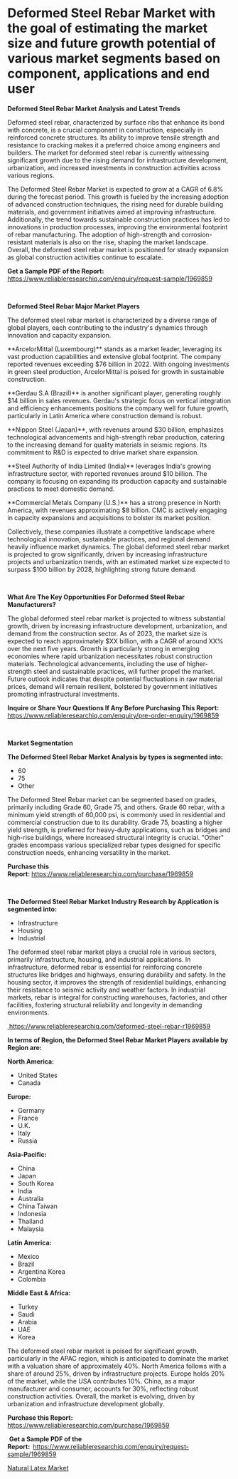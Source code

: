 <p><h1>Deformed Steel Rebar Market with the goal of estimating the market size and future growth potential of various market segments based on component, applications and end user</h1></p><p><strong>Deformed Steel Rebar Market Analysis and Latest Trends</strong></p>
<p><p>Deformed steel rebar, characterized by surface ribs that enhance its bond with concrete, is a crucial component in construction, especially in reinforced concrete structures. Its ability to improve tensile strength and resistance to cracking makes it a preferred choice among engineers and builders. The market for deformed steel rebar is currently witnessing significant growth due to the rising demand for infrastructure development, urbanization, and increased investments in construction activities across various regions.</p><p>The Deformed Steel Rebar Market is expected to grow at a CAGR of 6.8% during the forecast period. This growth is fueled by the increasing adoption of advanced construction techniques, the rising need for durable building materials, and government initiatives aimed at improving infrastructure. Additionally, the trend towards sustainable construction practices has led to innovations in production processes, improving the environmental footprint of rebar manufacturing. The adoption of high-strength and corrosion-resistant materials is also on the rise, shaping the market landscape. Overall, the deformed steel rebar market is positioned for steady expansion as global construction activities continue to escalate.</p></p>
<p><strong>Get a Sample PDF of the Report:&nbsp;</strong> <a href="https://www.reliableresearchiq.com/enquiry/request-sample/1969859?utm_campaign=2275&utm_medium=2&utm_source=Github&utm_content=ia&utm_term=31012025&utm_id=deformed-steel-rebar">https://www.reliableresearchiq.com/enquiry/request-sample/1969859</a></p>
<p>&nbsp;</p>
<p><strong>Deformed Steel Rebar Major Market Players</strong></p>
<p><p>The deformed steel rebar market is characterized by a diverse range of global players, each contributing to the industry's dynamics through innovation and capacity expansion. </p><p>**ArcelorMittal (Luxembourg)** stands as a market leader, leveraging its vast production capabilities and extensive global footprint. The company reported revenues exceeding $76 billion in 2022. With ongoing investments in green steel production, ArcelorMittal is poised for growth in sustainable construction.</p><p>**Gerdau S.A (Brazil)** is another significant player, generating roughly $14 billion in sales revenues. Gerdau's strategic focus on vertical integration and efficiency enhancements positions the company well for future growth, particularly in Latin America where construction demand is robust.</p><p>**Nippon Steel (Japan)**, with revenues around $30 billion, emphasizes technological advancements and high-strength rebar production, catering to the increasing demand for quality materials in seismic regions. Its commitment to R&D is expected to drive market share expansion.</p><p>**Steel Authority of India Limited (India)** leverages India's growing infrastructure sector, with reported revenues around $10 billion. The company is focusing on expanding its production capacity and sustainable practices to meet domestic demand.</p><p>**Commercial Metals Company (U.S.)** has a strong presence in North America, with revenues approximating $8 billion. CMC is actively engaging in capacity expansions and acquisitions to bolster its market position.</p><p>Collectively, these companies illustrate a competitive landscape where technological innovation, sustainable practices, and regional demand heavily influence market dynamics. The global deformed steel rebar market is projected to grow significantly, driven by increasing infrastructure projects and urbanization trends, with an estimated market size expected to surpass $100 billion by 2028, highlighting strong future demand.</p></p>
<p>&nbsp;</p>
<p><strong>What Are The Key Opportunities For Deformed Steel Rebar Manufacturers?</strong></p>
<p><p>The global deformed steel rebar market is projected to witness substantial growth, driven by increasing infrastructure development, urbanization, and demand from the construction sector. As of 2023, the market size is expected to reach approximately $XX billion, with a CAGR of around XX% over the next five years. Growth is particularly strong in emerging economies where rapid urbanization necessitates robust construction materials. Technological advancements, including the use of higher-strength steel and sustainable practices, will further propel the market. Future outlook indicates that despite potential fluctuations in raw material prices, demand will remain resilient, bolstered by government initiatives promoting infrastructural investments.</p></p>
<p><strong>Inquire or Share Your Questions If Any Before Purchasing This Report:</strong> <a href="https://www.reliableresearchiq.com/enquiry/pre-order-enquiry/1969859?utm_campaign=2275&utm_medium=2&utm_source=Github&utm_content=ia&utm_term=31012025&utm_id=deformed-steel-rebar">https://www.reliableresearchiq.com/enquiry/pre-order-enquiry/1969859</a></p>
<p>&nbsp;</p>
<p><strong>Market Segmentation</strong></p>
<p><strong>The Deformed Steel Rebar Market Analysis by types is segmented into:</strong></p>
<p><ul><li>60</li><li>75</li><li>Other</li></ul></p>
<p><p>The Deformed Steel Rebar market can be segmented based on grades, primarily including Grade 60, Grade 75, and others. Grade 60 rebar, with a minimum yield strength of 60,000 psi, is commonly used in residential and commercial construction due to its durability. Grade 75, boasting a higher yield strength, is preferred for heavy-duty applications, such as bridges and high-rise buildings, where increased structural integrity is crucial. "Other" grades encompass various specialized rebar types designed for specific construction needs, enhancing versatility in the market.</p></p>
<p><strong>Purchase this Report:&nbsp;</strong><a href="https://www.reliableresearchiq.com/purchase/1969859?utm_campaign=2275&utm_medium=2&utm_source=Github&utm_content=ia&utm_term=31012025&utm_id=deformed-steel-rebar">https://www.reliableresearchiq.com/purchase/1969859</a></p>
<p>&nbsp;</p>
<p><strong>The Deformed Steel Rebar Market Industry Research by Application is segmented into:</strong></p>
<p><ul><li>Infrastructure</li><li>Housing</li><li>Industrial</li></ul></p>
<p><p>The deformed steel rebar market plays a crucial role in various sectors, primarily infrastructure, housing, and industrial applications. In infrastructure, deformed rebar is essential for reinforcing concrete structures like bridges and highways, ensuring durability and safety. In the housing sector, it improves the strength of residential buildings, enhancing their resistance to seismic activity and weather factors. In industrial markets, rebar is integral for constructing warehouses, factories, and other facilities, fostering structural reliability and longevity in demanding environments.</p></p>
<p><a href="https://www.reliableresearchiq.com/deformed-steel-rebar-r1969859?utm_campaign=2275&utm_medium=2&utm_source=Github&utm_content=ia&utm_term=31012025&utm_id=deformed-steel-rebar">&nbsp;https://www.reliableresearchiq.com/deformed-steel-rebar-r1969859</a></p>
<p><strong>In terms of Region, the Deformed Steel Rebar Market Players available by Region are:</strong></p>
<p>
    <p> <strong> North America: </strong>
        <ul>
            <li>United States</li>
            <li>Canada</li>
        </ul>
        </p> 
    <p> <strong> Europe: </strong>
        <ul>
            <li>Germany</li>
            <li>France</li>
            <li>U.K.</li>
            <li>Italy</li>
            <li>Russia</li>
        </ul>
        </p> 
    <p> <strong> Asia-Pacific: </strong>
        <ul>
            <li>China</li>
            <li>Japan</li>
            <li>South Korea</li>
            <li>India</li>
            <li>Australia</li>
            <li>China Taiwan</li>
            <li>Indonesia</li>
            <li>Thailand</li>
            <li>Malaysia</li>
        </ul>
        </p> 
    <p> <strong> Latin America: </strong>
        <ul>
            <li>Mexico</li>
            <li>Brazil</li>
            <li>Argentina Korea</li>
            <li>Colombia</li>
        </ul>
        </p> 
    <p> <strong> Middle East & Africa: </strong>
        <ul>
            <li>Turkey</li>
            <li>Saudi</li>
            <li>Arabia</li>
            <li>UAE</li>
            <li>Korea</li>
        </ul>
    </p>
    </p>
<p><p>The deformed steel rebar market is poised for significant growth, particularly in the APAC region, which is anticipated to dominate the market with a valuation share of approximately 40%. North America follows with a share of around 25%, driven by infrastructure projects. Europe holds 20% of the market, while the USA contributes 10%. China, as a major manufacturer and consumer, accounts for 30%, reflecting robust construction activities. Overall, the market is evolving, driven by urbanization and infrastructure development globally.</p></p>
<p><strong>Purchase this Report: </strong><a href="https://www.reliableresearchiq.com/purchase/1969859?utm_campaign=2275&utm_medium=2&utm_source=Github&utm_content=ia&utm_term=31012025&utm_id=deformed-steel-rebar">https://www.reliableresearchiq.com/purchase/1969859</a></p>
<p>&nbsp;<strong>Get a Sample PDF of the Report:&nbsp;&nbsp;</strong><a href="https://www.reliableresearchiq.com/enquiry/request-sample/1969859?utm_campaign=2275&utm_medium=2&utm_source=Github&utm_content=ia&utm_term=31012025&utm_id=deformed-steel-rebar">https://www.reliableresearchiq.com/enquiry/request-sample/1969859</a></p>
<p><strong></strong></p>
<p><p><a href="https://github.com/DianaWilson796/Market-Research-Report-List-1/blob/main/natural-latex-market.md?utm_campaign=2275&utm_medium=2&utm_source=Github&utm_content=ia&utm_term=31012025&utm_id=deformed-steel-rebar">Natural Latex Market</a></p></p>